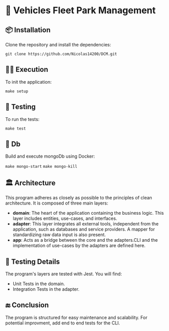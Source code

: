 # 🚀 Vehicles Fleet Park Management

## 📦 Installation

Clone the repository and install the dependencies:

    git clone https://github.com/Nicolas14200/DCM.git



## 🏃‍♂️ Execution

To init the application:

`make setup`

## 🧪 Testing

To run the tests:

`make test`

## 🐳 Db

Build and execute mongoDb using Docker:

`make mongo-start`
`make mongo-kill`

## 🏛️ Architecture

This program adheres as closely as possible to the principles of clean architecture. It is composed of three main layers:

- **domain**: The heart of the application containing the business logic. This layer includes entities, use-cases, and interfaces.
- **adapter**: This layer integrates all external tools, independent from the application, such as databases and service providers. A mapper for standardizing raw data input is also present.
- **app**: Acts as a bridge between the core and the adapters.CLI and the implementation of use-cases by the adapters are defined here.


## 🧐 Testing Details

The program's layers are tested with Jest. You will find:

- Unit Tests in the domain.
- Integration Tests in the adapter.

## 🔚 Conclusion

The program is structured for easy maintenance and scalability. 
For potential improvment, add end to end tests for the CLI.
